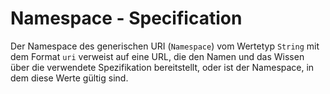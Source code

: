# Namespace - Specification

Der Namespace des generischen URI (`Namespace`) vom Wertetyp `String` mit dem Format `uri` verweist auf eine URL, die den Namen und das Wissen über die verwendete Spezifikation bereitstellt, oder ist der Namespace, in dem diese Werte gültig sind.
